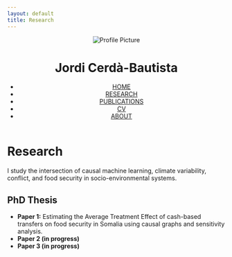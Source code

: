 ```yaml
---
layout: default
title: Research
---
```


<header class="header-with-photo">
  <img class="profile-pic" src="{{ '/assets/images/profile.png' | relative_url }}" alt="Profile Picture">
  <div class="header-text">
    <h1>Jordi Cerdà-Bautista</h1>
    <nav>
      <ul>
        <li><a href="/index.html">HOME</a></li>
        <li><a href="/research.html">RESEARCH</a></li>
        <li><a href="/publications.html">PUBLICATIONS</a></li>
        <li><a href="/cv.html">CV</a></li>
        <li><a href="/about.html">ABOUT</a></li>
      </ul>
    </nav>
  </div>
</header>

<h1>Research</h1>
<p>I study the intersection of causal machine learning, climate variability, conflict, and food security in socio-environmental systems.</p>

<h2>PhD Thesis</h2>
<ul>
  <li><strong>Paper 1:</strong> Estimating the Average Treatment Effect of cash-based transfers on food security in Somalia using causal graphs and sensitivity analysis.</li>
  <li><strong>Paper 2 (in progress)
  <li><strong>Paper 3 (in progress)
</ul>
